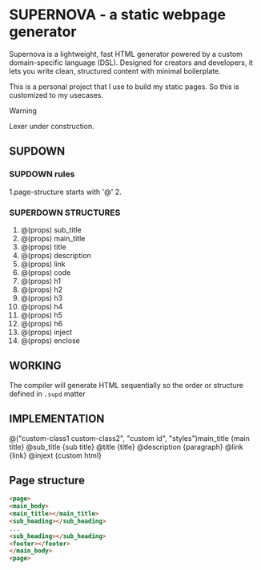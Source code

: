 # SUPERNOVA - a static webpage generator 

Supernova is a lightweight, fast HTML generator powered by a custom domain-specific 
language (DSL). Designed for creators and developers, it lets you write clean, structured
content with minimal boilerplate. 

This is a personal project that I use to build my static pages. So this is customized to my usecases.


> [!WARNING]  
> Lexer under construction.



## SUPDOWN

### SUPDOWN rules

1.page-structure starts with '@'
2.


### SUPERDOWN STRUCTURES

1. @(props)  sub_title
2. @(props)  main_title
3. @(props)  title
4. @(props)  description
5. @(props)  link
6. @(props)  code
7. @(props)  h1 
8. @(props)  h2 
9. @(props)  h3 
10. @(props)  h4 
11. @(props)  h5 
12. @(props)  h6 
13. @(props)  inject
14. @(props)  enclose


## WORKING

The compiler will generate HTML sequentially so the order or structure defined in `.supd` matter

## IMPLEMENTATION

@("custom-class1 custom-class2", "custom id", "styles")main_title {main title}
@sub_title {sub title}
@title {title}
@description {paragraph}
@link {link}
@injext {custom html}



## Page structure

```html
<page>
<main_body>
<main_title></main_title>
<sub_heading></sub_heading>
...
<sub_heading></sub_heading>
<footer></footer>
</main_body>
<page>
```
